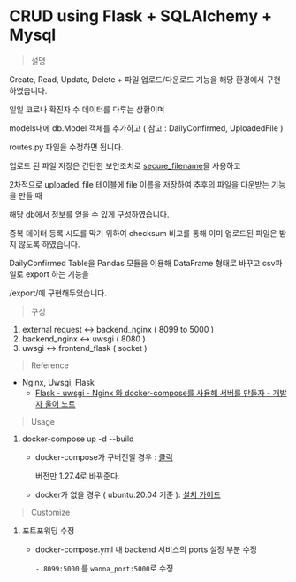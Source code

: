 # CRUD using Flask + SQLAlchemy + Mysql 

> 설명

Create, Read, Update, Delete + 파일 업로드/다운로드 기능을 해당 환경에서 구현하였습니다.

일일 코로나 확진자 수 데이터를 다루는 상황이며

models내에 db.Model 객체를 추가하고 ( 참고 : DailyConfirmed, UploadedFile )

routes.py 파일을 수정하면 됩니다. 

업로드 된 파일 저장은 간단한 보안조치로 [secure_filename](https://tedboy.github.io/flask/generated/werkzeug.secure_filename.html)을 사용하고 

2차적으로 uploaded_file 테이블에 file 이름을 저장하여 추후의 파일을 다운받는 기능을 만들 때 

해당 db에서 정보를 얻을 수 있게 구성하였습니다.

중복 데이터 등록 시도를 막기 위하여 checksum 비교를 통해 이미 업로드된 파일은 받지 않도록 하였습니다.



DailyConfirmed Table을 Pandas 모듈을 이용해 DataFrame 형태로 바꾸고 csv파일로 export 하는 기능을 

/export/에 구현해두었습니다.



> 구성

1. external request <-> backend_nginx ( 8099 to 5000 )
2. backend_nginx <-> uwsgi ( 8080 )
3. uwsgi <-> frontend_flask ( socket )

> Reference

- Nginx, Uwsgi, Flask
  - [Flask - uwsgi - Nginx 와 docker-compose를 사용해 서버를 만들자 - 개발자 울이 노트](https://woolbro.tistory.com/95)

> Usage

1. docker-compose up -d --build

   - docker-compose가 구버전일 경우 : [클릭](https://github.com/10up/wp-local-docker/issues/58#issuecomment-476786006)

     버전만 1.27.4로 바꿔준다.

   - docker가 없을 경우 ( ubuntu:20.04 기준 ): [설치 가이드](https://www.digitalocean.com/community/tutorials/how-to-install-and-use-docker-on-ubuntu-20-04) 

> Customize

1. 포트포워딩 수정

   - docker-compose.yml 내 backend 서비스의 ports 설정 부분 수정

     ```- 8099:5000``` 를 ```wanna_port:5000```로 수정

